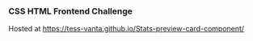 ### CSS HTML Frontend Challenge

Hosted at https://tess-vanta.github.io/Stats-preview-card-component/
